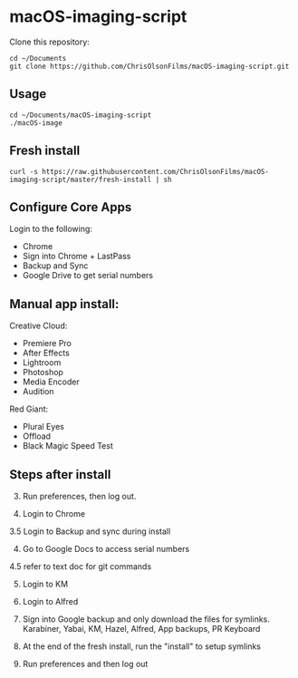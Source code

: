 # macOS-imaging-script
Clone this repository:

```
cd ~/Documents
git clone https://github.com/ChrisOlsonFilms/macOS-imaging-script.git
```

## Usage

```
cd ~/Documents/macOS-imaging-script
./macOS-image
```


## Fresh install
`curl -s https://raw.githubusercontent.com/ChrisOlsonFilms/macOS-imaging-script/master/fresh-install | sh`

## Configure Core Apps
Login to the following: 

* Chrome
 * Sign into Chrome + LastPass
 * Backup and Sync
 * Google Drive to get serial numbers
 
 ## Manual app install:

Creative Cloud:
* Premiere Pro
* After Effects
* Lightroom
* Photoshop
* Media Encoder
* Audition

Red Giant:

* Plural Eyes
* Offload
* Black Magic Speed Test



## Steps after install

3. Run preferences, then log out.

3. Login to Chrome

3.5 Login to Backup and sync during install

4. Go to Google Docs to access serial numbers

4.5 refer to text doc for git commands

5. Login to KM

6. Login to Alfred

7. Sign into Google backup and only download the files for symlinks.
Karabiner, Yabai, KM, Hazel, Alfred, App backups, PR Keyboard

8. At the end of the fresh install, run the "install" to setup symlinks

9. Run preferences and then log out
